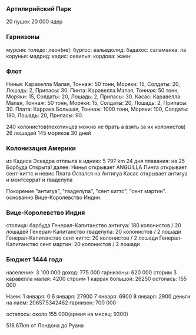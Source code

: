 ### Артилирийский Парк

20 пушек
20 000 ядер

### Гарнизоны

мурсия:
толедо:
леон(не):
бургос:
вальедолид:
бадахос:
саламанка:
ла корунья:
мадрид:
кадис:
севилья:
кордова:
жаен:

### Флот

Нинья: Каравелла Малая, Тоннаж: 50 тонн, Моряки: 15, Солдаты: 20, Лошадь: 2, Припасы: 30.
Пинта: Каравелла Малая, Тоннаж: 50 тонн, Моряки: 15, Солдаты: 20, Лошадь: 2, Припасы: 30.
Касас: Каравелла Малая, Тоннаж: 50 тонн, Моряки: 15, Солдаты: 20, Лошадь: 2, Припасы: 30.
Плата: Каррака Большая, Тоннаж: 1000 тонн, Моряки: 100, Солдаты: 180, Лошадь: 20, Припасы: 90.

240 колонистов(пехотинцев можно не брать а взять за их колонистов)
26 лошадей
145 моряков
30 дней

### Колонизация Америки

из Кадиса Эскадра отплыла в иднию: 5 797 km
24 дня плавания: на 25 Борбуда Открыта!
далее:
Нинья открывает ANGUILLA
Пинта открывает сент-киттс и невис
Плата Остался на Антигуа
Касас открывает антигуа и монтсеррат и гваделупа

Покорение "антигуа", "гваделупа", "сент киттс", "сент мартин". основанно Вице-Королевство Индии.

### Вице-Королевство Индия

столица: барбуда
Генерал-Капитанство антигуа: 180 колонистов / 20 лошадей
Генерал-Капитанство гваделупа: 20 колонистов / 2 лошади
Генерал-Капитанство сент киттс: 20 колонистов / 2 лошади
Генерал-Капитанство сент мартин: 20 колонистов / 2 лошади

### Бюджет 1444 года

население: 3 100 000
доход: 775 000
гарнизоны: 620 000
сторим 3 каравелла малая: 4200
строим 1 каррак большой: 26250
остолась: 155 000

Наем:
1 января: 0
6 января: 27900
7 января: 6900
8 января: 2900
деньги на наем: 20657.5342462
гарнизон: 700 000

осталось: около 155 000(армия на месяц: 9300)

518.67km от Лондона до Руана
